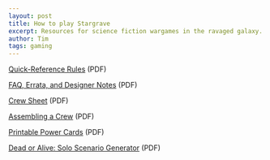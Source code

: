 ```yaml
---
layout: post
title: How to play Stargrave
excerpt: Resources for science fiction wargames in the ravaged galaxy.
author: Tim
tags: gaming
---
```


[Quick-Reference Rules](/papers/stargrave/stargrave-quick-reference.pdf) (PDF)

[FAQ, Errata, and Designer Notes](/papers/stargrave/stargrave-errata.pdf) (PDF)

[Crew Sheet](/papers/stargrave/stargrave-crew-sheet.pdf) (PDF)

[Assembling a Crew](/papers/stargrave/stargrave_crew_creation.pdf) (PDF)

[Printable Power Cards](/papers/stargrave/StarGrave_Power_Cards_A4.pdf) (PDF)

[Dead or Alive: Solo Scenario Generator](/papers/stargrave/star_doa_digital.pdf) (PDF)
